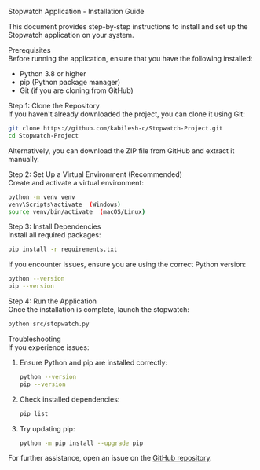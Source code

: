 Stopwatch Application - Installation Guide  

This document provides step-by-step instructions to install and set up the Stopwatch application on your system.  

Prerequisites  
Before running the application, ensure that you have the following installed:  
- Python 3.8 or higher  
- pip (Python package manager)  
- Git (if you are cloning from GitHub)  

Step 1: Clone the Repository  
If you haven't already downloaded the project, you can clone it using Git:  

```sh
git clone https://github.com/kabilesh-c/Stopwatch-Project.git
cd Stopwatch-Project
```

Alternatively, you can download the ZIP file from GitHub and extract it manually.  

Step 2: Set Up a Virtual Environment (Recommended)  
Create and activate a virtual environment:  

```sh
python -m venv venv
venv\Scripts\activate  (Windows)
source venv/bin/activate  (macOS/Linux)
```

Step 3: Install Dependencies  
Install all required packages:  

```sh
pip install -r requirements.txt
```

If you encounter issues, ensure you are using the correct Python version:  

```sh
python --version
pip --version
```

Step 4: Run the Application  
Once the installation is complete, launch the stopwatch:  

```sh
python src/stopwatch.py
```

Troubleshooting  
If you experience issues:  
1. Ensure Python and pip are installed correctly:  
   ```sh
   python --version
   pip --version
   ```
2. Check installed dependencies:  
   ```sh
   pip list
   ```
3. Try updating pip:  
   ```sh
   python -m pip install --upgrade pip
   ```

For further assistance, open an issue on the [GitHub repository](https://github.com/kabilesh-c/Stopwatch-Project/issues).